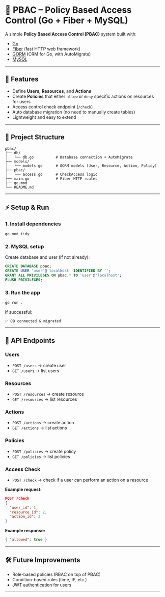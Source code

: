 # 🔐 PBAC – Policy Based Access Control (Go + Fiber + MySQL)

A simple **Policy Based Access Control (PBAC)** system built with:

* [Go](https://golang.org/)
* [Fiber](https://gofiber.io/) (fast HTTP web framework)
* [GORM](https://gorm.io/) (ORM for Go, with AutoMigrate)
* [MySQL](https://www.mysql.com/)

---

## 🚀 Features

* Define **Users**, **Resources**, and **Actions**
* Create **Policies** that either `allow` or `deny` specific actions on resources for users
* Access control check endpoint (`/check`)
* Auto database migration (no need to manually create tables)
* Lightweight and easy to extend

---

## 📂 Project Structure

```
pbac/
├── db/
│   └── db.go          # Database connection + AutoMigrate
├── models/
│   └── models.go      # GORM models (User, Resource, Action, Policy)
├── pbac/
│   └── access.go      # CheckAccess logic
├── main.go            # Fiber HTTP routes
├── go.mod
└── README.md
```

---

## ⚡ Setup & Run

### 1. Install dependencies

```bash
go mod tidy
```

### 2. MySQL setup

Create database and user (if not already):

```sql
CREATE DATABASE pbac;
CREATE USER 'user'@'localhost' IDENTIFIED BY '';
GRANT ALL PRIVILEGES ON pbac.* TO 'user'@'localhost';
FLUSH PRIVILEGES;
```

### 3. Run the app

```bash
go run .
```

If successful:

```
✅ DB connected & migrated
```

---

## 📡 API Endpoints

### Users

* `POST /users` → create user
* `GET /users` → list users

### Resources

* `POST /resources` → create resource
* `GET /resources` → list resources

### Actions

* `POST /actions` → create action
* `GET /actions` → list actions

### Policies

* `POST /policies` → create policy
* `GET /policies` → list policies

### Access Check

* `POST /check` → check if a user can perform an action on a resource

**Example request:**

```json
POST /check
{
  "user_id": 1,
  "resource_id": 2,
  "action_id": 3
}
```

**Example response:**

```json
{ "allowed": true }
```

---

## 🛠️ Future Improvements

* Role-based policies (RBAC on top of PBAC)
* Condition-based rules (time, IP, etc.)
* JWT authentication for users

---

